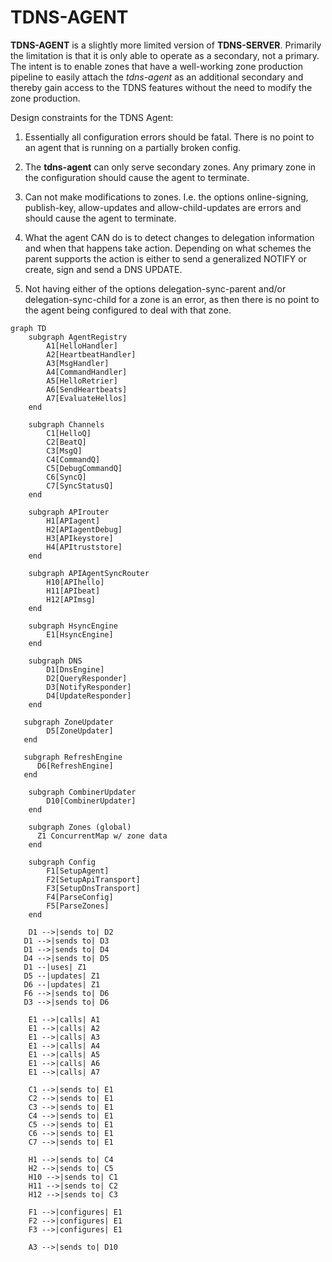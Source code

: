 # TDNS-AGENT

**TDNS-AGENT** is a slightly more limited version of **TDNS-SERVER**.
Primarily the limitation is that it is only able to operate as a
secondary, not a primary. The intent is to enable zones that have a
well-working zone production pipeline to easily attach the
*tdns-agent* as an additional secondary and thereby gain access to the
TDNS features without the need to modify the zone production.

Design constraints for the TDNS Agent:

1. Essentially all configuration errors should be fatal. There is no
   point to an agent that is running on a partially broken config.

2. The **tdns-agent** can only serve secondary zones. Any primary zone in the
   configuration should cause the agent to terminate.

3. Can not make modifications to zones. I.e. the options
   online-signing, publish-key, allow-updates and allow-child-updates are errors and
   should cause the agent to terminate.

4. What the agent CAN do is to detect changes to delegation
   information and when that happens take action. Depending on what
   schemes the parent supports the action is either to send a generalized
   NOTIFY or create, sign and send a DNS UPDATE.

5. Not having either of the options delegation-sync-parent and/or
   delegation-sync-child for a zone is an error, as then there is no
   point to the agent being configured to deal with that zone.

```mermaid
graph TD
    subgraph AgentRegistry
        A1[HelloHandler]
        A2[HeartbeatHandler]
        A3[MsgHandler]
        A4[CommandHandler]
        A5[HelloRetrier]
        A6[SendHeartbeats]
        A7[EvaluateHellos]
    end

    subgraph Channels
        C1[HelloQ]
        C2[BeatQ]
        C3[MsgQ]
        C4[CommandQ]
        C5[DebugCommandQ]
        C6[SyncQ]
        C7[SyncStatusQ]
    end

    subgraph APIrouter
        H1[APIagent]
        H2[APIagentDebug]
        H3[APIkeystore]
        H4[APItruststore]
    end

    subgraph APIAgentSyncRouter
        H10[APIhello]
        H11[APIbeat]
        H12[APImsg]
    end

    subgraph HsyncEngine
        E1[HsyncEngine]
    end

    subgraph DNS
        D1[DnsEngine]
        D2[QueryResponder]
        D3[NotifyResponder]
        D4[UpdateResponder]
    end

   subgraph ZoneUpdater
        D5[ZoneUpdater]
   end

   subgraph RefreshEngine
      D6[RefreshEngine]
   end

    subgraph CombinerUpdater
        D10[CombinerUpdater]
    end

    subgraph Zones (global)
      Z1 ConcurrentMap w/ zone data
    end

    subgraph Config
        F1[SetupAgent]
        F2[SetupApiTransport]
        F3[SetupDnsTransport]
        F4[ParseConfig]
        F5[ParseZones]
    end

    D1 -->|sends to| D2
   D1 -->|sends to| D3
   D1 -->|sends to| D4
   D4 -->|sends to| D5
   D1 --|uses| Z1
   D5 --|updates| Z1
   D6 --|updates| Z1
   F6 -->|sends to| D6
   D3 -->|sends to| D6

    E1 -->|calls| A1
    E1 -->|calls| A2
    E1 -->|calls| A3
    E1 -->|calls| A4
    E1 -->|calls| A5
    E1 -->|calls| A6
    E1 -->|calls| A7

    C1 -->|sends to| E1
    C2 -->|sends to| E1
    C3 -->|sends to| E1
    C4 -->|sends to| E1
    C5 -->|sends to| E1
    C6 -->|sends to| E1
    C7 -->|sends to| E1

    H1 -->|sends to| C4
    H2 -->|sends to| C5
    H10 -->|sends to| C1
    H11 -->|sends to| C2
    H12 -->|sends to| C3

    F1 -->|configures| E1
    F2 -->|configures| E1
    F3 -->|configures| E1

    A3 -->|sends to| D10

```